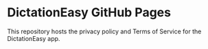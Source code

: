 # DictationEasy GitHub Pages
This repository hosts the privacy policy and Terms of Service for the DictationEasy app.

